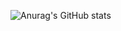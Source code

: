 
  ![Anurag's GitHub stats](https://github-readme-stats.vercel.app/api?username=chendj89&theme=gruvbox&show_icons=true)